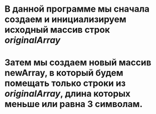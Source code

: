 # В данной программе мы сначала создаем и инициализируем исходный массив строк *originalArray*
# Затем мы создаем новый массив newArray, в который будем помещать только строки из *originalArray*, длина которых меньше или равна 3 символам.